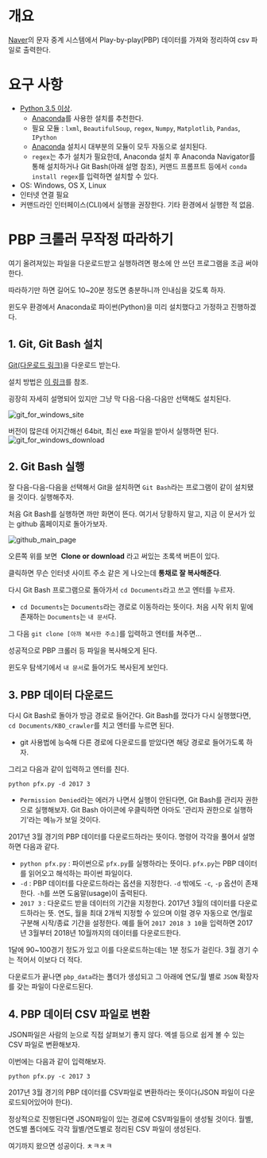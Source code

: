 ﻿# 개요
[Naver](https://www.naver.com)의 문자 중계 시스템에서 Play-by-play(PBP) 데이터를 가져와 정리하여 csv 파일로 출력한다.

# 요구 사항
- [Python 3.5 이상](https://www.python.org/downloads/).
  - [Anaconda](https://www.anaconda.com/download/)를 사용한 설치를 추천한다.
  - 필요 모듈 : `lxml`, `BeautifulSoup`, `regex`, `Numpy`, `Matplotlib`, `Pandas`, `IPython`
  - [Anaconda](https://www.anaconda.com/download/) 설치시 대부분의 모듈이 모두 자동으로 설치된다.
  - `regex`는 추가 설치가 필요한데, Anaconda 설치 후 Anaconda Navigator를 통해 설치하거나 Git Bash(아래 설명 참조), 커맨드 프롬프트 등에서 `conda install regex`를 입력하면 설치할 수 있다.
- OS: Windows, OS X, Linux
- 인터넷 연결 필요
- 커맨드라인 인터페이스(CLI)에서 실행을 권장한다. 기타 환경에서 실행한 적 없음.

# PBP 크롤러 무작정 따라하기
여기 올려져있는 파일을 다운로드받고 실행하려면 평소에 안 쓰던 프로그램을 조금 써야 한다.

따라하기만 하면 길어도 10~20분 정도면 충분하니까 인내심을 갖도록 하자.

윈도우 환경에서 Anaconda로 파이썬(Python)을 미리 설치했다고 가정하고 진행하겠다.

## 1. Git, Git Bash 설치
[Git(다운로드 링크)](https://gitforwindows.org/)을 다운로드 받는다.

설치 방법은 [이 링크](http://dev-gabriel.tistory.com/21)를 참조.

굉장히 자세히 설명되어 있지만 그냥 막 다음-다음-다음만 선택해도 설치된다.

![git_for_windows_site](https://i.imgur.com/IIH9JEX.png "git_for_windows_site")

버전이 많은데 어지간해선 64bit, 최신 exe 파일을 받아서 실행하면 된다.
![git_for_windows_download](https://i.imgur.com/MsGrzqI.png "git_for_windows_download")


## 2. Git Bash 실행
잘 다음-다음-다음을 선택해서 Git을 설치하면 `Git Bash`라는 프로그램이 같이 설치됐을 것이다. 실행해주자.

처음 Git Bash를 실행하면 까만 화면이 뜬다. 여기서 당황하지 말고, 지금 이 문서가 있는 github 홈페이지로 돌아가보자.

![github_main_page](https://i.imgur.com/SUkCNhX.png "github_main_page")

오른쪽 위를 보면  __Clone or download__ 라고 써있는 초록색 버튼이 있다.

클릭하면 무슨 인터넷 사이트 주소 같은 게 나오는데 __통채로 잘 복사해준다__.

다시 Git Bash 프로그램으로 돌아가서 `cd Documents`라고 쓰고 엔터를 누르자.
- `cd Documents`는 `Documents`라는 경로로 이동하라는 뜻이다. 처음 시작 위치 밑에 존재하는 `Documents`는 `내 문서`다.

그 다음 `git clone [아까 복사한 주소]`를 입력하고 엔터를 쳐주면...

성공적으로 PBP 크롤러 등 파일을 복사해오게 된다.

윈도우 탐색기에서 `내 문서`로 들어가도 복사된게 보인다.


## 3. PBP 데이터 다운로드

다시 Git Bash로 돌아가 방금 경로로 들어간다. Git Bash를 껐다가 다시 실행했다면, `cd Documents/KBO_crawler`를 치고 엔터를 누르면 된다.
- git 사용법에 능숙해 다른 경로에 다운로드를 받았다면 해당 경로로 들어가도록 하자.

그리고 다음과 같이 입력하고 엔터를 친다.

`python pfx.py -d 2017 3`

- `Permission Denied`라는 에러가 나면서 실행이 안된다면, Git Bash를 관리자 권한으로 실행해보자. Git Bash 아이콘에 우클릭하면 아마도 '관리자 권한으로 실행하기'라는 메뉴가 보일 것이다.

2017년 3월 경기의 PBP 데이터를 다운로드하라는 뜻이다. 명령어 각각을 풀어서 설명하면 다음과 같다.

- `python pfx.py` : 파이썬으로 `pfx.py`를 실행하라는 뜻이다. `pfx.py`는 PBP 데이터를 읽어오고 해석하는 파이썬 파일이다.
- `-d` : PBP 데이터를 다운로드하라는 옵션을 지정한다. `-d` 밖에도 `-c`, `-p` 옵션이 존재한다. `-h`를 쓰면 도움말(usage)이 출력된다.
- `2017 3` : 다운로드 받을 데이터의 기간을 지정한다. 2017년 3월의 데이터를 다운로드하라는 뜻. 연도, 월을 최대 2개씩 지정할 수 있으며 이럴 경우 자동으로 연/월로 구분해 시작/종료 기간을 설정한다. 예를 들어 `2017 2018 3 10`을 입력하면 2017년 3월부터 2018년 10월까지의 데이터를 다운로드한다. 

1달에 90~100경기 정도가 있고 이를 다운로드하는데는 1분 정도가 걸린다. 3월 경기 수는 적어서 이보다 더 적다.

다운로드가 끝나면 `pbp_data`라는 폴더가 생성되고 그 아래에 연도/월 별로 `JSON` 확장자를 갖는 파일이 다운로드된다.


## 4. PBP 데이터 CSV 파일로 변환

JSON파일은 사람의 눈으로 직접 살펴보기 좋지 않다. 엑셀 등으로 쉽게 볼 수 있는 CSV 파일로 변환해보자.

이번에는 다음과 같이 입력해보자.

`python pfx.py -c 2017 3`

2017년 3월 경기의 PBP 데이터를 CSV파일로 변환하라는 뜻이다(JSON 파일이 다운로드되어있어야 한다).

정상적으로 진행된다면 JSON파일이 있는 경로에 CSV파일들이 생성될 것이다. 월별, 연도별 폴더에도 각각 월별/연도별로 정리된 CSV 파일이 생성된다.

여기까지 왔으면 성공이다. ㅊㅋㅊㅋ
